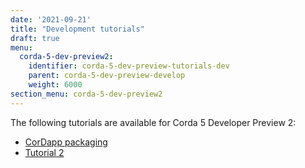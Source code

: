 ```yaml
---
date: '2021-09-21'
title: "Development tutorials"
draft: true
menu:
  corda-5-dev-preview2:
    identifier: corda-5-dev-preview-tutorials-dev
    parent: corda-5-dev-preview-develop
    weight: 6000
section_menu: corda-5-dev-preview2
---
```


The following tutorials are available for Corda 5 Developer Preview 2:
* [CorDapp packaging](packaging.html)
* [Tutorial 2](tutorial-two.html)
